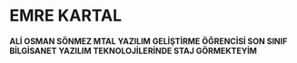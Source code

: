 # EMRE KARTAL
<h4>ALİ OSMAN SÖNMEZ MTAL YAZILIM GELİŞTİRME ÖĞRENCİSİ SON SINIF BİLGİSANET YAZILIM TEKNOLOJİLERİNDE STAJ GÖRMEKTEYİM</h4>
